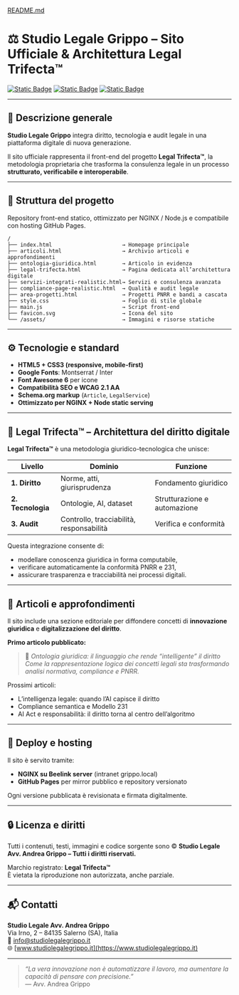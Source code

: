 [README.md](https://github.com/user-attachments/files/22855230/README.md)
# ⚖️ Studio Legale Grippo – Sito Ufficiale & Architettura Legal Trifecta™

[![Static Badge](https://img.shields.io/badge/Stato-Online-brightgreen?style=flat-square)](https://www.studiolegalegrippo.it)
[![Static Badge](https://img.shields.io/badge/Licenza-Tutti%20i%20diritti%20riservati-blue?style=flat-square)](#)
[![Static Badge](https://img.shields.io/badge/Framework-Legal%20Trifecta™-gold?style=flat-square)](#)

---

## 🧭 Descrizione generale

**Studio Legale Grippo** integra diritto, tecnologia e audit legale in una piattaforma digitale di nuova generazione.

Il sito ufficiale rappresenta il front-end del progetto **Legal Trifecta™**, la metodologia proprietaria che trasforma la consulenza legale in un processo **strutturato, verificabile e interoperabile**.

---

## 🧩 Struttura del progetto

Repository front-end statico, ottimizzato per NGINX / Node.js e compatibile con hosting GitHub Pages.

```
/
├── index.html                      → Homepage principale
├── articoli.html                   → Archivio articoli e approfondimenti
├── ontologia-giuridica.html        → Articolo in evidenza
├── legal-trifecta.html             → Pagina dedicata all’architettura digitale
├── servizi-integrati-realistic.html→ Servizi e consulenza avanzata
├── compliance-page-realistic.html  → Qualità e audit legale
├── area-progetti.html              → Progetti PNRR e bandi a cascata
├── style.css                       → Foglio di stile globale
├── main.js                         → Script front-end
├── favicon.svg                     → Icona del sito
└── /assets/                        → Immagini e risorse statiche
```

---

## ⚙️ Tecnologie e standard

- **HTML5 + CSS3 (responsive, mobile-first)**
- **Google Fonts**: Montserrat / Inter  
- **Font Awesome 6** per icone  
- **Compatibilità SEO e WCAG 2.1 AA**
- **Schema.org markup** (`Article`, `LegalService`)  
- **Ottimizzato per NGINX + Node static serving**

---

## 🧠 Legal Trifecta™ – Architettura del diritto digitale

**Legal Trifecta™** è una metodologia giuridico-tecnologica che unisce:

| Livello | Dominio | Funzione |
|----------|----------|-----------|
| **1. Diritto** | Norme, atti, giurisprudenza | Fondamento giuridico |
| **2. Tecnologia** | Ontologie, AI, dataset | Strutturazione e automazione |
| **3. Audit** | Controllo, tracciabilità, responsabilità | Verifica e conformità |

Questa integrazione consente di:
- modellare conoscenza giuridica in forma computabile,  
- verificare automaticamente la conformità PNRR e 231,  
- assicurare trasparenza e tracciabilità nei processi digitali.

---

## 📰 Articoli e approfondimenti

Il sito include una sezione editoriale per diffondere concetti di **innovazione giuridica** e **digitalizzazione del diritto**.

**Primo articolo pubblicato:**

> 🧭 *Ontologia giuridica: il linguaggio che rende “intelligente” il diritto*  
> _Come la rappresentazione logica dei concetti legali sta trasformando analisi normativa, compliance e PNRR._

Prossimi articoli:  
- L’intelligenza legale: quando l’AI capisce il diritto  
- Compliance semantica e Modello 231  
- AI Act e responsabilità: il diritto torna al centro dell’algoritmo  

---

## 📡 Deploy e hosting

Il sito è servito tramite:
- **NGINX su Beelink server** (intranet grippo.local)  
- **GitHub Pages** per mirror pubblico e repository versionato  

Ogni versione pubblicata è revisionata e firmata digitalmente.

---

## 🔒 Licenza e diritti

Tutti i contenuti, testi, immagini e codice sorgente sono © **Studio Legale Avv. Andrea Grippo – Tutti i diritti riservati.**

Marchio registrato: **Legal Trifecta™**  
È vietata la riproduzione non autorizzata, anche parziale.

---

## 📬 Contatti

**Studio Legale Avv. Andrea Grippo**  
Via Irno, 2 – 84135 Salerno (SA), Italia  
📧 info@studiolegalegrippo.it  
🌐 [www.studiolegalegrippo.it](https://www.studiolegalegrippo.it)

---

> _“La vera innovazione non è automatizzare il lavoro, ma aumentare la capacità di pensare con precisione.”_  
> — Avv. Andrea Grippo
